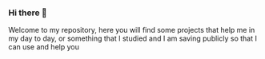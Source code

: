### Hi there 👋

Welcome to my repository, here you will find some projects that help me in my day to day, or something that I studied and I am saving publicly so that I can use and help you

<!--
**MaSander/MaSander** is a ✨ _special_ ✨ repository because its `README.md` (this file) appears on your GitHub profile.

Here are some ideas to get you started:

- 🔭 I’m currently working on SpaceNeedle
- 🌱 I’m currently learning services Microsoft
- 👯 I’m looking to collaborate on Ouref.com
-->
